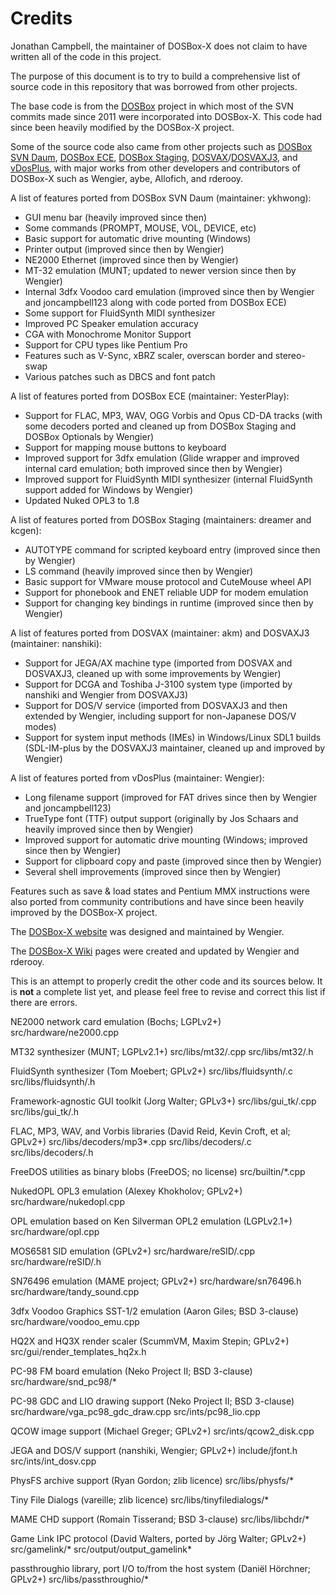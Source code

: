 Credits
=======

Jonathan Campbell, the maintainer of DOSBox-X does not claim to have written all of the code in this project.

The purpose of this document is to try to build a comprehensive list of source code in this repository that was borrowed from other projects.

The base code is from the [DOSBox](https://www.dosbox.com) project in which most of the SVN commits made since 2011 were incorporated into DOSBox-X. This code had since been heavily modified by the DOSBox-X project.

Some of the source code also came from other projects such as [DOSBox SVN Daum](http://ykhwong.x-y.net), [DOSBox ECE](https://dosboxece.yesterplay.net/), [DOSBox Staging](https://dosbox-staging.github.io/), [DOSVAX](http://radioc.web.fc2.com/soflib/dosvax/dosvax.htm)/[DOSVAXJ3](https://www.nanshiki.co.jp/software/dosvaxj3.html), and [vDosPlus](http://www.vdosplus.org/), with major works from other developers and contributors of DOSBox-X such as Wengier, aybe, Allofich, and rderooy.

A list of features ported from DOSBox SVN Daum (maintainer: ykhwong):

* GUI menu bar (heavily improved since then)
* Some commands (PROMPT, MOUSE, VOL, DEVICE, etc)
* Basic support for automatic drive mounting (Windows)
* Printer output (improved since then by Wengier)
* NE2000 Ethernet (improved since then by Wengier)
* MT-32 emulation (MUNT; updated to newer version since then by Wengier)
* Internal 3dfx Voodoo card emulation (improved since then by Wengier and joncampbell123 along with code ported from DOSBox ECE)
* Some support for FluidSynth MIDI synthesizer
* Improved PC Speaker emulation accuracy
* CGA with Monochrome Monitor Support
* Support for CPU types like Pentium Pro
* Features such as V-Sync, xBRZ scaler, overscan border and stereo-swap
* Various patches such as DBCS and font patch

A list of features ported from DOSBox ECE (maintainer: YesterPlay):

* Support for FLAC, MP3, WAV, OGG Vorbis and Opus CD-DA tracks (with some decoders ported and cleaned up from DOSBox Staging and DOSBox Optionals by Wengier)
* Support for mapping mouse buttons to keyboard
* Improved support for 3dfx emulation (Glide wrapper and improved internal card emulation; both improved since then by Wengier)
* Improved support for FluidSynth MIDI synthesizer (internal FluidSynth support added for Windows by Wengier)
* Updated Nuked OPL3 to 1.8

A list of features ported from DOSBox Staging (maintainers: dreamer and kcgen):

* AUTOTYPE command for scripted keyboard entry (improved since then by Wengier)
* LS command (heavily improved since then by Wengier)
* Basic support for VMware mouse protocol and CuteMouse wheel API
* Support for phonebook and ENET reliable UDP for modem emulation
* Support for changing key bindings in runtime (improved since then by Wengier)

A list of features ported from DOSVAX (maintainer: akm) and DOSVAXJ3 (maintainer: nanshiki):

* Support for JEGA/AX machine type (imported from DOSVAX and DOSVAXJ3, cleaned up with some improvements by Wengier)
* Support for DCGA and Toshiba J-3100 system type (imported by nanshiki and Wengier from DOSVAXJ3)
* Support for DOS/V service (imported from DOSVAXJ3 and then extended by Wengier, including support for non-Japanese DOS/V modes)
* Support for system input methods (IMEs) in Windows/Linux SDL1 builds (SDL-IM-plus by the DOSVAXJ3 maintainer, cleaned up and improved by Wengier)

A list of features ported from vDosPlus (maintainer: Wengier):

* Long filename support (improved for FAT drives since then by Wengier and joncampbell123)
* TrueType font (TTF) output support (originally by Jos Schaars and heavily improved since then by Wengier)
* Improved support for automatic drive mounting (Windows; improved since then by Wengier)
* Support for clipboard copy and paste (improved since then by Wengier)
* Several shell improvements (improved since then by Wengier)

Features such as save & load states and Pentium MMX instructions were also ported from community contributions and have since been heavily improved by the DOSBox-X project.

The [DOSBox-X website](https://dosbox-x.com) was designed and maintained by Wengier.

The [DOSBox-X Wiki](https://dosbox-x.com/wiki) pages were created and updated by Wengier and rderooy.

This is an attempt to properly credit the other code and its sources below. It is **not** a complete list yet, and please feel free to revise and correct this list if there are errors.

NE2000 network card emulation (Bochs; LGPLv2+) src/hardware/ne2000.cpp

MT32 synthesizer (MUNT; LGPLv2.1+) src/libs/mt32/.cpp src/libs/mt32/.h

FluidSynth synthesizer (Tom Moebert; GPLv2+) src/libs/fluidsynth/.c src/libs/fluidsynth/.h

Framework-agnostic GUI toolkit (Jorg Walter; GPLv3+) src/libs/gui_tk/.cpp src/libs/gui_tk/.h

FLAC, MP3, WAV, and Vorbis libraries (David Reid, Kevin Croft, et al; GPLv2+) src/libs/decoders/mp3*.cpp src/libs/decoders/.c src/libs/decoders/.h

FreeDOS utilities as binary blobs (FreeDOS; no license) src/builtin/*.cpp

NukedOPL OPL3 emulation (Alexey Khokholov; GPLv2+) src/hardware/nukedopl.cpp

OPL emulation based on Ken Silverman OPL2 emulation (LGPLv2.1+) src/hardware/opl.cpp

MOS6581 SID emulation (GPLv2+) src/hardware/reSID/.cpp src/hardware/reSID/.h

SN76496 emulation (MAME project; GPLv2+) src/hardware/sn76496.h src/hardware/tandy_sound.cpp

3dfx Voodoo Graphics SST-1/2 emulation (Aaron Giles; BSD 3-clause) src/hardware/voodoo_emu.cpp

HQ2X and HQ3X render scaler (ScummVM, Maxim Stepin; GPLv2+) src/gui/render_templates_hq2x.h

PC-98 FM board emulation (Neko Project II; BSD 3-clause) src/hardware/snd_pc98/*

PC-98 GDC and LIO drawing support (Neko Project II; BSD 3-clause) src/hardware/vga_pc98_gdc_draw.cpp src/ints/pc98_lio.cpp

QCOW image support (Michael Greger; GPLv2+) src/ints/qcow2_disk.cpp

JEGA and DOS/V support (nanshiki, Wengier; GPLv2+) include/jfont.h src/ints/int_dosv.cpp

PhysFS archive support (Ryan Gordon; zlib licence) src/libs/physfs/*

Tiny File Dialogs (vareille; zlib licence) src/libs/tinyfiledialogs/*

MAME CHD support (Romain Tisserand; BSD 3-clause) src/libs/libchdr/*

Game Link IPC protocol (David Walters, ported by Jörg Walter; GPLv2+) src/gamelink/* src/output/output_gamelink*

passthroughio library, port I/O to/from the host system (Daniël Hörchner; GPLv2+) src/libs/passthroughio/*
